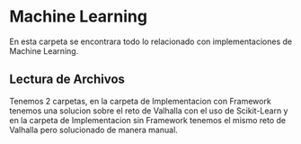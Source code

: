 # Machine Learning
En esta carpeta se encontrara todo lo relacionado con implementaciones de Machine Learning.

## Lectura de Archivos
Tenemos 2 carpetas, en la carpeta de Implementacion con Framework tenemos una solucion sobre el reto de Valhalla con el uso de Scikit-Learn y en la carpeta de Implementacion sin Framework tenemos el mismo reto de Valhalla pero solucionado de manera manual.
